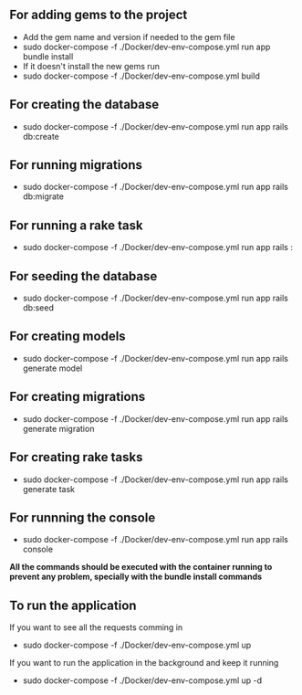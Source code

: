 ## For adding gems to the project
- Add the gem name and version if needed to the gem file
- sudo docker-compose -f ./Docker/dev-env-compose.yml run app bundle install
- If it doesn't install the new gems run
- sudo docker-compose -f ./Docker/dev-env-compose.yml build

## For creating the database
- sudo docker-compose -f ./Docker/dev-env-compose.yml run app rails db:create

## For running migrations
- sudo docker-compose -f ./Docker/dev-env-compose.yml run app rails db:migrate

## For running a rake task
- sudo docker-compose -f ./Docker/dev-env-compose.yml run app rails <task namespace>:<task name>

## For seeding the database
- sudo docker-compose -f ./Docker/dev-env-compose.yml run app rails db:seed

## For creating models
- sudo docker-compose -f ./Docker/dev-env-compose.yml run app rails generate model <model name>

## For creating migrations
- sudo docker-compose -f ./Docker/dev-env-compose.yml run app rails generate migration <migration name>

## For creating rake tasks
- sudo docker-compose -f ./Docker/dev-env-compose.yml run app rails generate task <task namespace> <task name>

## For runnning the console
- sudo docker-compose -f ./Docker/dev-env-compose.yml run app rails console

**All the commands should be executed with the container running to prevent any problem, specially with the bundle install commands**

## To run the application
If you want to see  all the requests comming in
- sudo docker-compose -f ./Docker/dev-env-compose.yml up 

If you want to run the application in the background and keep it running
- sudo docker-compose -f ./Docker/dev-env-compose.yml up -d
